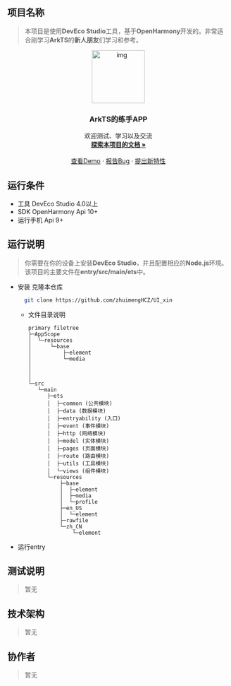 ## 项目名称
> 本项目是使用**DevEco Studio**工具，基于**OpenHarmony**开发的。非常适合刚学习**ArkTS**的**新人朋友**们学习和参考。

<p align="center">
  <a href="https://github.com/zhuimengHCZ/UI_xin">
    <img src="AppScope/resources/base/media/icon.png" alt="img" width="120" height="120">
  </a>

<h3 align="center">ArkTS的练手APP</h3>
  <p align="center">
    欢迎测试、学习以及交流
    <br />
    <a href="https://github.com/zhuimengHCZ/UI_xin"><strong>探索本项目的文档 »</strong></a>
    <br />
    <br />
    <a href="https://github.com/zhuimengHCZ/UI_xin">查看Demo</a>
    ·
    <a href="https://github.com/zhuimengHCZ/UI_xin/issues">报告Bug</a>
    ·
    <a href="https://github.com/zhuimengHCZ/UI_xin/issues">提出新特性</a>
  </p>

</p>


## 运行条件

* 工具 DevEco Studio  4.0以上
* SDK OpenHarmony Api 10+
* 运行手机 Api 9+



## 运行说明
> 你需要在你的设备上安装**DevEco Studio**，并且配置相应的**Node.js**环境。该项目的主要文件在**entry/src/main/ets**中。
* 安装
  克隆本仓库

  ```sh
    git clone https://github.com/zhuimengHCZ/UI_xin
  ```
  * 文件目录说明

    ```
    primary filetree 
    ├─AppScope
    │  └─resources
    │      └─base
    │          ├─element
    │          └─media
    │
    │
    │
    └─src
       └─main
          ├─ets
          │  ├─common (公共模块)
          │  ├─data (数据模块)
          │  ├─entryability (入口)
          │  ├─event (事件模块)
          │  ├─http (网络模块)
          │  ├─model (实体模块)
          │  ├─pages (页面模块)
          │  ├─route (路由模块)
          │  ├─utils (工具模块)
          │  └─views (组件模块)
          └─resources
              ├─base
              │  ├─element
              │  ├─media
              │  └─profile
              ├─en_US
              │  └─element
              ├─rawfile
              └─zh_CN
                  └─element
  
    ```
*  运行entry  



## 测试说明
> 暂无 



## 技术架构
> 暂无  


## 协作者
> 暂无